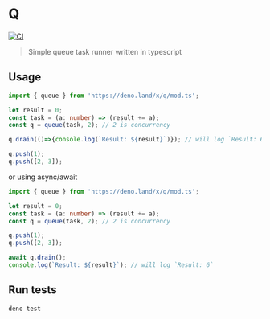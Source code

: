 # Q

[![CI](https://github.com/phil-r/q/workflows/CI/badge.svg)](https://github.com/phil-r/q/actions?query=workflow%3ACI)

> Simple queue task runner written in typescript

## Usage

```ts
import { queue } from 'https://deno.land/x/q/mod.ts';

let result = 0;
const task = (a: number) => (result += a);
const q = queue(task, 2); // 2 is concurrency

q.drain(()=>{console.log(`Result: ${result}`)}); // will log `Result: 6`

q.push(1);
q.push([2, 3]);
```

or using async/await

```ts
import { queue } from 'https://deno.land/x/q/mod.ts';

let result = 0;
const task = (a: number) => (result += a);
const q = queue(task, 2); // 2 is concurrency

q.push(1);
q.push([2, 3]);

await q.drain();
console.log(`Result: ${result}`); // will log `Result: 6`
```


## Run tests

```
deno test
```
